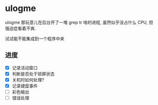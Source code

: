 # ulogme
ulogme 那玩意儿在后台开了一堆 grep tr 啥的进程,
虽然似乎没占什么 CPU, 但强迫症看着不爽.

试试能不能集成到一个程序中来

## 进度
- [x] 记录活动窗口
- [x] 判断是否处于锁屏状态
- [x] 关机时如何处理?
- [x] 记录键盘事件
- [ ] 彩色输出
- [ ] 错误处理